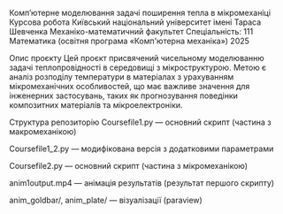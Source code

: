 Комп’ютерне моделювання задачі поширення тепла в мікромеханіці
Курсова робота
Київський національний університет імені Тараса Шевченка
Механіко-математичний факультет
Спеціальність: 111 Математика (освітня програма «Комп'ютерна механіка»)
2025

Опис проєкту
Цей проєкт присвячений чисельному моделюванню задачі теплопровідності в середовищі з мікроструктурою. 
Метою є аналіз розподілу температури в матеріалах з урахуванням мікромеханічних особливостей, що має важливе значення для інженерних застосувань, таких як прогнозування поведінки композитних матеріалів та мікроелектроніки.

Структура репозиторію
Coursefile1.py — основний скрипт (частина з макромеханікою)

Coursefile1_2.py — модифікована версія з додатковими параметрами

Coursefile2.py — основний скрипт (частина з мікромеханікою)

anim1output.mp4 — анімація результатів (результат першого скрипту)

anim_goldbar/, anim_plate/ — візуалізації (paraview)
